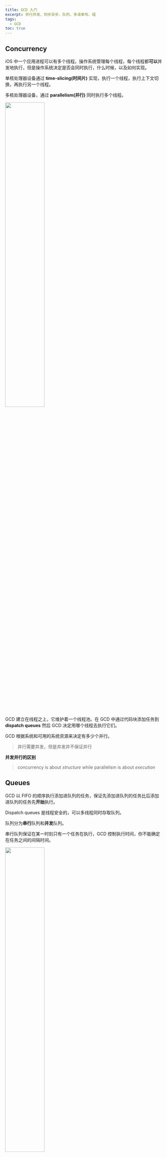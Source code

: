 ```yaml
---
title: GCD 入门
excerpt: 并行并发、同步异步、队列、多读单写、组
tags:
  - GCD
toc: true
---
```


## Concurrency

iOS 中一个应用进程可以有多个线程。操作系统管理每个线程，每个线程都**可以**并发地执行，但是操作系统决定是否会同时执行，什么时候，以及如何实现。

单核处理器设备通过 **time-slicing(时间片)** 实现，执行一个线程，执行上下文切换，再执行另一个线程。

多核处理器设备，通过 **parallelism(并行)** 同时执行多个线程。

<img width="50%" height="50%" src="/assets/images/Concurrency_vs_Parallelism.png"/>

GCD 建立在线程之上，它维护着一个线程池。在 GCD 中通过代码块添加任务到 **dispatch queues** 然后 GCD 决定用哪个线程去执行它们。

GCD 根据系统和可用的系统资源来决定有多少个并行。

> 并行需要并发，但是并发并不保证并行

**并发并行的区别**

>concurrency is about *structure* while parallelism is about *execution*

## Queues

GCD 以 FIFO 的顺序执行添加进队列的任务，保证先添加进队列的任务比后添加进队列的任务先**开始**执行。

Dispatch queues 是线程安全的，可以多线程同时存取队列。

队列分为**串行**队列和**并发**队列。

串行队列保证在某一时刻只有一个任务在执行，GCD 控制执行时间，你不能确定在任务之间的间隔时间。

<img width="50%" height="50%" src="/assets/images/Serial-Queue-Swift.png"/>

并发队列可以让多个任务在同一时间执行。任务开始执行的顺序还是遵守 FIFO 的规则，任务结束的顺序是不确定的，开始两个任务的时间间隔也是不确定的，同时执行的任务数量也是不确定的。

<img width="50%" height="50%" src="/assets/images/Concurrent-Queue-Swift.png"/>

当两个任务的执行时间重叠时，GCD 会决定是否在多核上执行或者通过时间片的方式执行。

GCD 提供三种主要类型的队列：

1. **Main queue**：在主线程执行并且是一个串行队列
2. **Global queues**: 整个系统共享的并发队列，共有四个不同优先级的队列：`high, default, low, background` 。background 优先级的 queue 在 I/O 活动中被限制以减少对系统的负面影响。
3. **Custom queues**: 可以是串行或者并发队列，*这些队列中的请求最终会在一个全局队列中*

全局队列的优先级属性在 iOS8 上被废弃，替代的方式是使用 QoS。

1. **User-interactive**: 任务必须马上完成以提供一个好的用户体验。
2. **User-initiated**: 用户从UI操作开始这些异步操作。用于用户等待立即的结果和被用户交互依赖的任务。对应 `high` 优先级全局队列。
3. **Default**: 默认，QoS 参数省略时的默认值，对应 `default` 优先级全局队列。
4. **Utility**: 长时间运行的任务，典型的应用是用户可见的进度指示器。可用于计算、I/O、网络、持续数据流等。对应 `low` 优先级全局队列。
5. **Background**: 用户没有意识到的任务。可用于预加载、维护、其它的无用户交互的/非是时间敏感的任务。对应 `background` 优先级的全局队列。

## Synchronous vs. Asynchronous

同步方法在任务完成之后将控制返回给调用者。

异步方法立刻返回，保持任务开始的顺序，但是不会等待任务的结束。因此，异步方法不会阻塞当前的线程执行下一个方法。

**什么时候用 async**

1. **Main Queue**: 子线程结束任务后更新UI可以通过主队列和 async 保证更新UI的操作会在当前方法执行完成之后的某个时刻执行
2. **Global Queue**: 普通非UI操作
3. **Custom Serial Queue**: 连续的后台任务。串行队列一个时刻只有一个任务在执行，解决了资源竞争问题。

**什么时候用 sync**

1. **Main Queue**: 注意死锁的情况
2. **Global Queue**: 可用在 dispatch barrier 中同步任务，或者等待一个任务完成之后再进行其它的操作
3. **Custom Serial Queue**: 注意死锁

## Managing Tasks

GCD 用闭包的方式添加任务，每个提交给 `DispatchQueue` 的任务都是一个 `DispatchWorkItem` 。

可以设置  `DispatchWorkItem` 的 `QoS` 或者是否产生新的线程等。

## Delaying Task Execution

用于希望任务在特定时间运行的时候。

> 可以用在给新启动app的用户一些提示，如果提示太早可能用户关注点在其它地方而忽略了这个提示，所以可以用延时任务完成

```swift
// 1
let delayInSeconds = 2.0

// 2
DispatchQueue.main.asyncAfter(deadline: .now() + delayInSeconds) { [weak self] in
  guard let self = self else {
    return
  }

  if PhotoManager.shared.photos.count > 0 {
    self.navigationItem.prompt = nil
  } else {
    self.navigationItem.prompt = "Add photos with faces to Googlyify them!"
  }

  // 3
  self.navigationController?.viewIfLoaded?.setNeedsLayout()
}
```

**为什么不用 Timer**

1. 可读性，Timer 需要定义一个方法，然后使用定义的方法为 selector 创建一个 Timer。GCD 方法只需要闭包
2. Timer 依赖于 runloop，所以使用 Timer 需要保证它被添加进正确的 runloop mode。
3. Timer 更适合用在需要重复的任务

## Handling the Readers-Writers Problem

可以通过 dispatch barriers 解决[Readers-Writers Problem](http://en.wikipedia.org/wiki/Readers–writers_problem)

当提交 `DispatchWorkItem` 到队列的时候，可以设置一个标识来表示这个任务在执行的时候所在队列只有这个任务在执行。

1. 所有 dispatch barrier 之前的任务都执行完成之后这个 `DispatchWorkItem` 才会执行
2. 当这个`DispatchWorkItem` 执行的时候，所在队列只有这个任务在执行
3. `DispatchWorkItem` 执行完成之后，所在队列回到默认的表现

<img width="50%" height="50%" src="/assets/images/Dispatch-Barrier-Swift.png"/>

> 全局队列为共享，在全局队列中使用 barrier 需要注意
>
> 在自定义的并发队列中使用 barrier 实现线程安全是比较好的实践

barrier 解决了写的问题，在同一个队列进行读操作，但是使用 `sync` 方法来保证方法返回读到数据。

> 当需要**等待**任务结束之后再使用任务闭包处理的数据时，使用  sync

> **死锁 deadlock**
>
> 如果在执行的队列上调用 sync 会导致死锁
>
> sync 会等待闭包执行完成，但是闭包在当前执行的闭包调用完成之前不会调用完成或者调用，但是当前执行的闭包又在等待 sync 的闭包调用结束。

## Dispatch Groups

dispatch group 可以将多个任务组合在一起，然后**等待**所有的任务完成或者在所有的任务完成之后得到**通知**。

一个组中的任务可以是同步的或者异步的，并且可以运行在不同的队列中。

`DispatchGroup` 来管理 dispatch groups。

### **wait** 

这个方法会阻塞当前线程直到所有入队到组中的任务都完成

1. 由于会阻塞当前线程，所有应该使用 GCD 的 `async` 方法和后台队列来保证不会阻塞主线程
2. 创建一个组
3. 在每个任务开始前调用组的 `enter` 方法，在每个任务结束的时候调用组的 `leave` 方法，两个方法调用必须匹配
4. 调用组的 `wait` 方法来阻塞当前线程直到所有的任务都完成(都调用了 `leave`)。或者调用 `wait(timeout:)` 来指定超时时间。
5. `wait` 之后的调用是所有的任务都结束了或者超时了，可以处理任务之后的数据。

### **notify**

使用这个方法可以在在所有组中的任务完成之后得到通知，并且不会像 `wait` 方法一样阻塞当前线程，并且可以在 `notify` 方法中指定接收通知的队列。

1. 创建一个 `DispatchGroup`
2. 在任务开始前调用组的 `enter` 方法，在任务结束之后调用组的 `leave` 方法，同样两个方法的调用需要匹配
3. 调用组的 `notify(queue:work:)` 方法指定接收通知的队列和后续的处理

## Concurrency Looping

`DispatchQueue.concurrentPerform(iterations:execute:)` 可以并发地执行遍历，它是同步的，会在所有的遍历任务完成后退出

> 需要注意遍历迭代的次数和每次迭代的工作量，如果迭代次数很多并且每次迭代的工作量很小会造成很多开销以至于抵消并发迭代的收益。**striding** 的技术可以帮助我们避免这种情况，striding 可以让我们在一次迭代中做多个部分的任务

**什么时候使用**

1. 可以排除串行队列，因为根本没有益处
2. 在包含循环的并发队列中使用是一种好的选择，尤其是当你需要追踪进度的时候

```swift
// 仅为示例，下面的情况并不合适用并发遍历

var storedError: NSError?
let downloadGroup = DispatchGroup()
let addresses = [PhotoURLString.overlyAttachedGirlfriend,
                 PhotoURLString.successKid,
                 PhotoURLString.lotsOfFaces]
// 告诉GCD使用QoS为 .userInitiated的队列来实现并发调用
let _ = DispatchQueue.global(qos: .userInitiated)
DispatchQueue.concurrentPerform(iterations: addresses.count) { index in
  let address = addresses[index]
  let url = URL(string: address)
  downloadGroup.enter()
  let photo = DownloadPhoto(url: url!) { _, error in
    if error != nil {
      storedError = error
    }
    downloadGroup.leave()
  }
  PhotoManager.shared.addPhoto(photo)
}
downloadGroup.notify(queue: DispatchQueue.main) {
  completion?(storedError)
}
```

## Canceling Dispatch Blocks

GCD 的任务以闭包的形式派发，实际是一个 `DispatchWorkItem`，取消就是用到了 `DispatchWorkItem` 来发挥作用

>  **取消必须在任务到达队列的头开始执行之前**。

1. 使用 `DispatchWorkItem(qos:flags:block:)` 创建一个对象，`flags` 可以指定 `.inheritQoS` 来使用派发到的队列的 QoS
2. 派发所有创建的 `DispatchWorkItem` 到一个队列执行，可利用串行队列的特性保证后续的取消操作的在任务开始之前执行
3. 调用 `DispatchWorkItem` 的 `cancel` 方法来取消任务的执行，并调用组的 `leave` 方法

配合[代码](https://github.com/hotchner/Demos/blob/master/GooglyPuff/GooglyPuff/PhotoManager.swift)享用，更多参考 [Apple's documentation](https://developer.apple.com/documentation/dispatch/dispatchworkitem)

## Miscellaneous GCD Fun

### Semaphores

信号量问题讨论参考 [detailed discussion](https://greenteapress.com/wp/semaphores/) 和  [Dining Philosophers Problem](http://en.wikipedia.org/wiki/Dining_philosophers_problem)

1. 创建一个信号量并指定初始值，这个值代表可以同时访问的数量
2. 当一个访问结束的时候，调用信号量的 `signal` 方法增加信号量的值
3. 调用信号量的 `wait` 方法阻塞当前线程直到信号量的值大于0即资源可访问，`wait` 方法还可以指定超时时间。信号量的返回值是枚举，`success` 或者 `timeout`

### Dispatch Sources

dispatch sources 可以用来监听一些事件，包括 Unix signals、file descriptors、Mach ports、VFS Nodes等

**设置 dispatch source**

1. 设置要监听的事件类型、接收事件回调的 dispatch queue
2. 将事件 handler 赋值给 dispatch source
3. 前两步完成后 dispatch source 处于 suspended 状态，从而允许我们进行进一步的设置，比如设置 event handler。设置完成后，调用 source 的 `resume` 方法开始事件处理

**一个🌰**

```swift
// 1
#if DEBUG

  // 2
  var signal: DispatchSourceSignal?

  // 3
  private let setupSignalHandlerFor = { (_ object: AnyObject) in
    let queue = DispatchQueue.main

    // 4
    signal =
      DispatchSource.makeSignalSource(signal: SIGSTOP, queue: queue)
        
    // 5
    signal?.setEventHandler {
      print("Hi, I am: \(object.description!)")
    }

    // 6
    signal?.resume()
  }
#endif

// 在viewDidLoad中调用
#if DEBUG
  setupSignalHandlerFor(self)
#endif
```

DEBUG 模式中，点击 Xcode debug 栏中的 pause 和 continue 可以看到输出信息

**应用场景猜想**

1. 做 app 防护，防止攻击者 attache debugger 到 app 上

2. 做堆栈追踪工具，方便找到想在 debugger 中操作的对象

3. 辅助调试，还是上面的🌰，在 EventHandler 的 print 方法上增加断点，则可以在 app 运行的任意时刻通过 pause 和 continue 进入到此断点，然后进行进一步的调试

   ```swift
   expression let $vc = unsafeBitCast(0x7fd301d0a310, to: GooglyPuff.PhotoCollectionViewController.self)
   expression $vc.navigationItem.prompt = "WOOT!"
   ```

## Reference

1. 不完整翻译自 raywenderlich 的 grand-central-dispatch-tutorial-for-swift-4 [part-1](https://www.raywenderlich.com/5370-grand-central-dispatch-tutorial-for-swift-4-part-1-2)  [part-2](https://www.raywenderlich.com/5371-grand-central-dispatch-tutorial-for-swift-4-part-2-2)